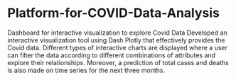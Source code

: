 # Platform-for-COVID-Data-Analysis
Dashboard for interactive visualization to explore Covid Data
Developed an interactive visualization tool using Dash Plotly that effectively provides the Covid data. Different types of interactive charts are displayed where a user can filter the data according to different combinations of attributes and explore their relationships. Moreover, a prediction of total cases and deaths is also made on time series for the next three months. 
